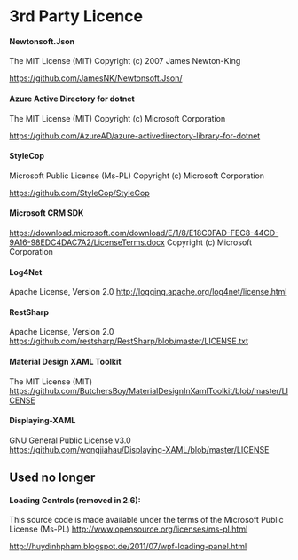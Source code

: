 # 3rd Party Licence

#### Newtonsoft.Json
The MIT License (MIT)
Copyright (c) 2007 James Newton-King

https://github.com/JamesNK/Newtonsoft.Json/

#### Azure Active Directory for dotnet
The MIT License (MIT)
Copyright (c) Microsoft Corporation

https://github.com/AzureAD/azure-activedirectory-library-for-dotnet


#### StyleCop
Microsoft Public License (Ms-PL)
Copyright (c) Microsoft Corporation

https://github.com/StyleCop/StyleCop



#### Microsoft CRM SDK
https://download.microsoft.com/download/E/1/8/E18C0FAD-FEC8-44CD-9A16-98EDC4DAC7A2/LicenseTerms.docx
Copyright (c) Microsoft Corporation


#### Log4Net
Apache License, Version 2.0
http://logging.apache.org/log4net/license.html


#### RestSharp
Apache License, Version 2.0
https://github.com/restsharp/RestSharp/blob/master/LICENSE.txt

#### Material Design XAML Toolkit
The MIT License (MIT)
https://github.com/ButchersBoy/MaterialDesignInXamlToolkit/blob/master/LICENSE

#### Displaying-XAML
GNU General Public License v3.0
https://github.com/wongjiahau/Displaying-XAML/blob/master/LICENSE


## Used no longer

#### Loading Controls (removed in 2.6):

This source code is made available under the terms of the Microsoft Public License (Ms-PL)
http://www.opensource.org/licenses/ms-pl.html

http://huydinhpham.blogspot.de/2011/07/wpf-loading-panel.html
